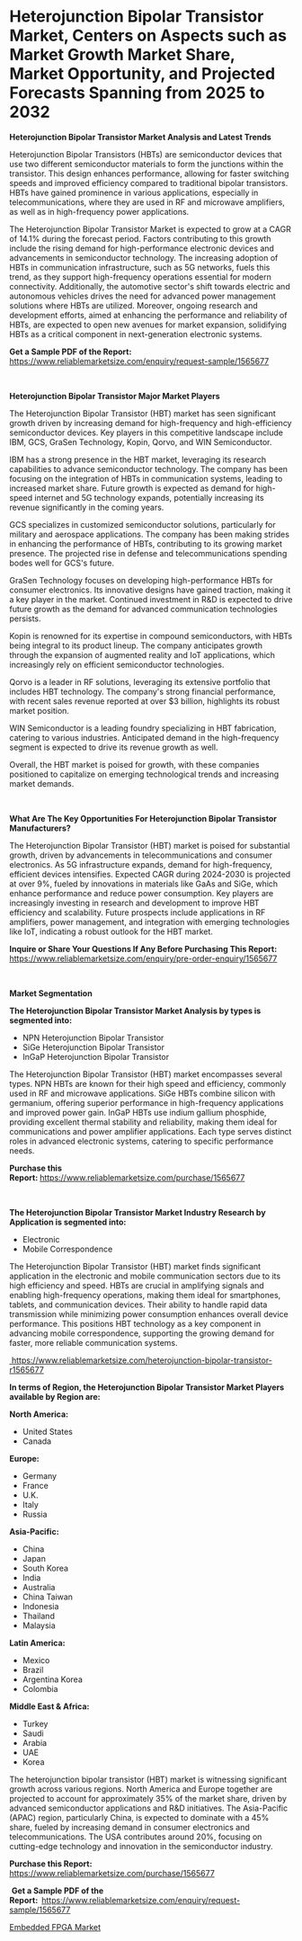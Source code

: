 <p><h1>Heterojunction Bipolar Transistor Market, Centers on Aspects such as Market Growth Market Share, Market Opportunity, and Projected Forecasts Spanning from 2025 to 2032</h1></p><p><strong>Heterojunction Bipolar Transistor Market Analysis and Latest Trends</strong></p>
<p><p>Heterojunction Bipolar Transistors (HBTs) are semiconductor devices that use two different semiconductor materials to form the junctions within the transistor. This design enhances performance, allowing for faster switching speeds and improved efficiency compared to traditional bipolar transistors. HBTs have gained prominence in various applications, especially in telecommunications, where they are used in RF and microwave amplifiers, as well as in high-frequency power applications.</p><p>The Heterojunction Bipolar Transistor Market is expected to grow at a CAGR of 14.1% during the forecast period. Factors contributing to this growth include the rising demand for high-performance electronic devices and advancements in semiconductor technology. The increasing adoption of HBTs in communication infrastructure, such as 5G networks, fuels this trend, as they support high-frequency operations essential for modern connectivity. Additionally, the automotive sector's shift towards electric and autonomous vehicles drives the need for advanced power management solutions where HBTs are utilized. Moreover, ongoing research and development efforts, aimed at enhancing the performance and reliability of HBTs, are expected to open new avenues for market expansion, solidifying HBTs as a critical component in next-generation electronic systems.</p></p>
<p><strong>Get a Sample PDF of the Report:&nbsp;</strong> <a href="https://www.reliablemarketsize.com/enquiry/request-sample/1565677?utm_campaign=2242&utm_medium=2&utm_source=Github&utm_content=ia&utm_term=10022025&utm_id=heterojunction-bipolar-transistor">https://www.reliablemarketsize.com/enquiry/request-sample/1565677</a></p>
<p>&nbsp;</p>
<p><strong>Heterojunction Bipolar Transistor Major Market Players</strong></p>
<p><p>The Heterojunction Bipolar Transistor (HBT) market has seen significant growth driven by increasing demand for high-frequency and high-efficiency semiconductor devices. Key players in this competitive landscape include IBM, GCS, GraSen Technology, Kopin, Qorvo, and WIN Semiconductor.</p><p>IBM has a strong presence in the HBT market, leveraging its research capabilities to advance semiconductor technology. The company has been focusing on the integration of HBTs in communication systems, leading to increased market share. Future growth is expected as demand for high-speed internet and 5G technology expands, potentially increasing its revenue significantly in the coming years.</p><p>GCS specializes in customized semiconductor solutions, particularly for military and aerospace applications. The company has been making strides in enhancing the performance of HBTs, contributing to its growing market presence. The projected rise in defense and telecommunications spending bodes well for GCS's future.</p><p>GraSen Technology focuses on developing high-performance HBTs for consumer electronics. Its innovative designs have gained traction, making it a key player in the market. Continued investment in R&D is expected to drive future growth as the demand for advanced communication technologies persists.</p><p>Kopin is renowned for its expertise in compound semiconductors, with HBTs being integral to its product lineup. The company anticipates growth through the expansion of augmented reality and IoT applications, which increasingly rely on efficient semiconductor technologies.</p><p>Qorvo is a leader in RF solutions, leveraging its extensive portfolio that includes HBT technology. The company's strong financial performance, with recent sales revenue reported at over $3 billion, highlights its robust market position.</p><p>WIN Semiconductor is a leading foundry specializing in HBT fabrication, catering to various industries. Anticipated demand in the high-frequency segment is expected to drive its revenue growth as well. </p><p>Overall, the HBT market is poised for growth, with these companies positioned to capitalize on emerging technological trends and increasing market demands.</p></p>
<p>&nbsp;</p>
<p><strong>What Are The Key Opportunities For Heterojunction Bipolar Transistor Manufacturers?</strong></p>
<p><p>The Heterojunction Bipolar Transistor (HBT) market is poised for substantial growth, driven by advancements in telecommunications and consumer electronics. As 5G infrastructure expands, demand for high-frequency, efficient devices intensifies. Expected CAGR during 2024-2030 is projected at over 9%, fueled by innovations in materials like GaAs and SiGe, which enhance performance and reduce power consumption. Key players are increasingly investing in research and development to improve HBT efficiency and scalability. Future prospects include applications in RF amplifiers, power management, and integration with emerging technologies like IoT, indicating a robust outlook for the HBT market.</p></p>
<p><strong>Inquire or Share Your Questions If Any Before Purchasing This Report:</strong> <a href="https://www.reliablemarketsize.com/enquiry/pre-order-enquiry/1565677?utm_campaign=2242&utm_medium=2&utm_source=Github&utm_content=ia&utm_term=10022025&utm_id=heterojunction-bipolar-transistor">https://www.reliablemarketsize.com/enquiry/pre-order-enquiry/1565677</a></p>
<p>&nbsp;</p>
<p><strong>Market Segmentation</strong></p>
<p><strong>The Heterojunction Bipolar Transistor Market Analysis by types is segmented into:</strong></p>
<p><ul><li>NPN Heterojunction Bipolar Transistor</li><li>SiGe Heterojunction Bipolar Transistor</li><li>InGaP Heterojunction Bipolar Transistor</li></ul></p>
<p><p>The Heterojunction Bipolar Transistor (HBT) market encompasses several types. NPN HBTs are known for their high speed and efficiency, commonly used in RF and microwave applications. SiGe HBTs combine silicon with germanium, offering superior performance in high-frequency applications and improved power gain. InGaP HBTs use indium gallium phosphide, providing excellent thermal stability and reliability, making them ideal for communications and power amplifier applications. Each type serves distinct roles in advanced electronic systems, catering to specific performance needs.</p></p>
<p><strong>Purchase this Report:&nbsp;</strong><a href="https://www.reliablemarketsize.com/purchase/1565677?utm_campaign=2242&utm_medium=2&utm_source=Github&utm_content=ia&utm_term=10022025&utm_id=heterojunction-bipolar-transistor">https://www.reliablemarketsize.com/purchase/1565677</a></p>
<p>&nbsp;</p>
<p><strong>The Heterojunction Bipolar Transistor Market Industry Research by Application is segmented into:</strong></p>
<p><ul><li>Electronic</li><li>Mobile Correspondence</li></ul></p>
<p><p>The Heterojunction Bipolar Transistor (HBT) market finds significant application in the electronic and mobile communication sectors due to its high efficiency and speed. HBTs are crucial in amplifying signals and enabling high-frequency operations, making them ideal for smartphones, tablets, and communication devices. Their ability to handle rapid data transmission while minimizing power consumption enhances overall device performance. This positions HBT technology as a key component in advancing mobile correspondence, supporting the growing demand for faster, more reliable communication systems.</p></p>
<p><a href="https://www.reliablemarketsize.com/heterojunction-bipolar-transistor-r1565677?utm_campaign=2242&utm_medium=2&utm_source=Github&utm_content=ia&utm_term=10022025&utm_id=heterojunction-bipolar-transistor">&nbsp;https://www.reliablemarketsize.com/heterojunction-bipolar-transistor-r1565677</a></p>
<p><strong>In terms of Region, the Heterojunction Bipolar Transistor Market Players available by Region are:</strong></p>
<p>
    <p> <strong> North America: </strong>
        <ul>
            <li>United States</li>
            <li>Canada</li>
        </ul>
        </p> 
    <p> <strong> Europe: </strong>
        <ul>
            <li>Germany</li>
            <li>France</li>
            <li>U.K.</li>
            <li>Italy</li>
            <li>Russia</li>
        </ul>
        </p> 
    <p> <strong> Asia-Pacific: </strong>
        <ul>
            <li>China</li>
            <li>Japan</li>
            <li>South Korea</li>
            <li>India</li>
            <li>Australia</li>
            <li>China Taiwan</li>
            <li>Indonesia</li>
            <li>Thailand</li>
            <li>Malaysia</li>
        </ul>
        </p> 
    <p> <strong> Latin America: </strong>
        <ul>
            <li>Mexico</li>
            <li>Brazil</li>
            <li>Argentina Korea</li>
            <li>Colombia</li>
        </ul>
        </p> 
    <p> <strong> Middle East & Africa: </strong>
        <ul>
            <li>Turkey</li>
            <li>Saudi</li>
            <li>Arabia</li>
            <li>UAE</li>
            <li>Korea</li>
        </ul>
    </p>
    </p>
<p><p>The heterojunction bipolar transistor (HBT) market is witnessing significant growth across various regions. North America and Europe together are projected to account for approximately 35% of the market share, driven by advanced semiconductor applications and R&D initiatives. The Asia-Pacific (APAC) region, particularly China, is expected to dominate with a 45% share, fueled by increasing demand in consumer electronics and telecommunications. The USA contributes around 20%, focusing on cutting-edge technology and innovation in the semiconductor industry.</p></p>
<p><strong>Purchase this Report: </strong><a href="https://www.reliablemarketsize.com/purchase/1565677?utm_campaign=2242&utm_medium=2&utm_source=Github&utm_content=ia&utm_term=10022025&utm_id=heterojunction-bipolar-transistor">https://www.reliablemarketsize.com/purchase/1565677</a></p>
<p>&nbsp;<strong>Get a Sample PDF of the Report:&nbsp;&nbsp;</strong><a href="https://www.reliablemarketsize.com/enquiry/request-sample/1565677?utm_campaign=2242&utm_medium=2&utm_source=Github&utm_content=ia&utm_term=10022025&utm_id=heterojunction-bipolar-transistor">https://www.reliablemarketsize.com/enquiry/request-sample/1565677</a></p>
<p><strong></strong></p>
<p><p><a href="https://github.com/suleimannichelle7/Market-Research-Report-List-1/blob/main/embedded-fpga-market.md?utm_campaign=2242&utm_medium=2&utm_source=Github&utm_content=ia&utm_term=10022025&utm_id=heterojunction-bipolar-transistor">Embedded FPGA Market</a></p></p>